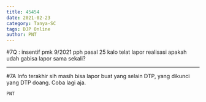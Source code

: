 ```yaml
---
title: 45454
date: 2021-02-23
category: Tanya-SC
tags: DJP Online
author: PNT
---
```


#7Q : insentif pmk 9/2021 pph pasal 25 kalo telat lapor realisasi apakah udah gabisa lapor sama sekali?

---

#7A Info terakhir sih masih bisa lapor buat yang selain DTP, yang dikunci yang DTP doang. Coba lagi aja.

`PNT`
